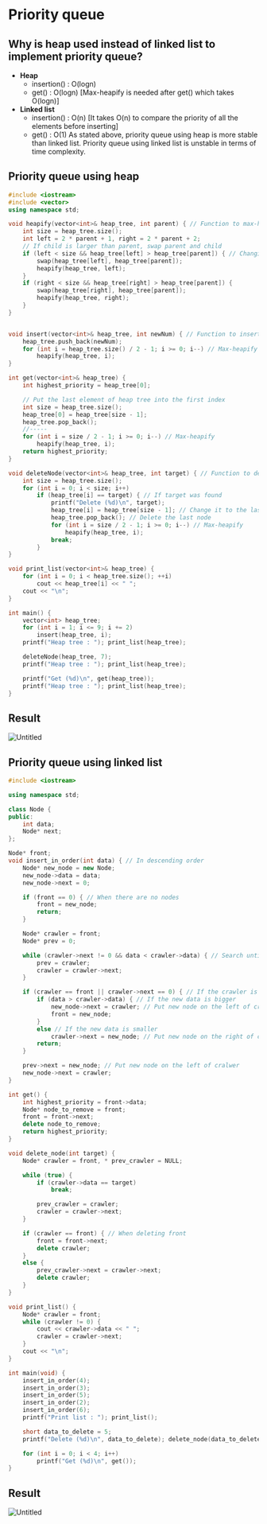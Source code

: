 # Priority queue

## Why is heap used instead of linked list to implement priority queue?
* **Heap**
  * insertion() : O(logn)
  * get() : O(logn) [Max-heapify is needed after get() which takes O(logn)]
* **Linked list**
  * insertion() : O(n) [It takes O(n) to compare the priority of all the elements before inserting]
  * get() : O(1)
As stated above, priority queue using heap is more stable than linked list. Priority queue using linked list is unstable in terms of time complexity.

## Priority queue using heap
~~~C++
#include <iostream>
#include <vector>
using namespace std;

void heapify(vector<int>& heap_tree, int parent) { // Function to max-heapify the tree
    int size = heap_tree.size();
    int left = 2 * parent + 1, right = 2 * parent + 2;
    // If child is larger than parent, swap parent and child
    if (left < size && heap_tree[left] > heap_tree[parent]) { // Changing the inequality sign makes it min-heapify
        swap(heap_tree[left], heap_tree[parent]);
        heapify(heap_tree, left);
    }
    if (right < size && heap_tree[right] > heap_tree[parent]) {
        swap(heap_tree[right], heap_tree[parent]);
        heapify(heap_tree, right);
    }
}


void insert(vector<int>& heap_tree, int newNum) { // Function to insert an element into the tree
    heap_tree.push_back(newNum);
    for (int i = heap_tree.size() / 2 - 1; i >= 0; i--) // Max-heapify
        heapify(heap_tree, i);
}

int get(vector<int>& heap_tree) {
    int highest_priority = heap_tree[0];

    // Put the last element of heap tree into the first index
    int size = heap_tree.size();
    heap_tree[0] = heap_tree[size - 1];
    heap_tree.pop_back();
    //-----
    for (int i = size / 2 - 1; i >= 0; i--) // Max-heapify
        heapify(heap_tree, i);
    return highest_priority;
}

void deleteNode(vector<int>& heap_tree, int target) { // Function to delete an element from the tree
    int size = heap_tree.size();
    for (int i = 0; i < size; i++)
        if (heap_tree[i] == target) { // If target was found
            printf("Delete (%d)\n", target);
            heap_tree[i] = heap_tree[size - 1]; // Change it to the last node
            heap_tree.pop_back(); // Delete the last node
            for (int i = size / 2 - 1; i >= 0; i--) // Max-heapify
                heapify(heap_tree, i);
            break;
        }
}

void print_list(vector<int>& heap_tree) {
    for (int i = 0; i < heap_tree.size(); ++i)
        cout << heap_tree[i] << " ";
    cout << "\n";
}

int main() {
    vector<int> heap_tree;
    for (int i = 1; i <= 9; i += 2)
        insert(heap_tree, i);
    printf("Heap tree : "); print_list(heap_tree);

    deleteNode(heap_tree, 7);
    printf("Heap tree : "); print_list(heap_tree);

    printf("Get (%d)\n", get(heap_tree));
    printf("Heap tree : "); print_list(heap_tree);
}
~~~
## Result
![Untitled](https://user-images.githubusercontent.com/67142421/148804359-b3bc1e37-6b7a-44ba-ae3c-5ac311296b27.png)


## Priority queue using linked list
~~~C++
#include <iostream>

using namespace std;

class Node {
public:
	int data;
	Node* next;
};

Node* front;
void insert_in_order(int data) { // In descending order
	Node* new_node = new Node;
	new_node->data = data;
	new_node->next = 0;

	if (front == 0) { // When there are no nodes
		front = new_node;
		return;
	}

	Node* crawler = front;
	Node* prev = 0;

	while (crawler->next != 0 && data < crawler->data) { // Search until the new data is bigger
		prev = crawler;
		crawler = crawler->next;
	}

	if (crawler == front || crawler->next == 0) { // If the crawler is at front or rear
		if (data > crawler->data) { // If the new data is bigger
			new_node->next = crawler; // Put new node on the left of cralwer
			front = new_node;
		}
		else // If the new data is smaller
			crawler->next = new_node; // Put new node on the right of cralwer
		return;
	}

	prev->next = new_node; // Put new node on the left of cralwer
	new_node->next = crawler;
}

int get() {
	int highest_priority = front->data;
	Node* node_to_remove = front;
	front = front->next;
	delete node_to_remove;
	return highest_priority;
}

void delete_node(int target) {
	Node* crawler = front, * prev_crawler = NULL;

	while (true) {
		if (crawler->data == target)
			break;

		prev_crawler = crawler;
		crawler = crawler->next;
	}

	if (crawler == front) { // When deleting front
		front = front->next;
		delete crawler;
	}
	else {
		prev_crawler->next = crawler->next;
		delete crawler;
	}
}

void print_list() {
	Node* crawler = front;
	while (crawler != 0) {
		cout << crawler->data << " ";
		crawler = crawler->next;
	}
	cout << "\n";
}

int main(void) {
	insert_in_order(4);
	insert_in_order(3);
	insert_in_order(5);
	insert_in_order(2);
	insert_in_order(6);
	printf("Print list : "); print_list();

	short data_to_delete = 5;
	printf("Delete (%d)\n", data_to_delete); delete_node(data_to_delete);

	for (int i = 0; i < 4; i++)
		printf("Get (%d)\n", get());
}
~~~
## Result
![Untitled](https://user-images.githubusercontent.com/67142421/148811152-0abb0d7b-68ea-4e46-b16b-04a0d3fd97cf.png)


